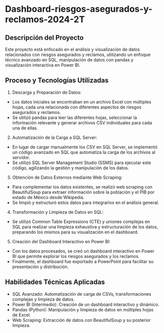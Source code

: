 # Dashboard-riesgos-asegurados-y-reclamos-2024-2T


## Descripción del Proyecto
Este proyecto está enfocado en el análisis y visualización de datos relacionados con riesgos asegurados y reclamos, utilizando un enfoque técnico avanzado en SQL, manipulación de datos con pandas y visualización interactiva en Power BI.

## Proceso y Tecnologías Utilizadas
1. Descarga y Preparación de Datos:

* Los datos iniciales se encontraban en un archivo Excel con múltiples hojas, cada una relacionada con diferentes aspectos de riesgos asegurados y reclamos.
* Se utilizó pandas para leer las diferentes hojas, seleccionar la información relevante y generar archivos CSV individuales para cada una de ellas.


2. Automatización de la Carga a SQL Server:

* En lugar de cargar manualmente los CSV en SQL Server, se implementó un código avanzado en SQL que automatiza la carga de los archivos al servidor.
* Se utilizó SQL Server Management Studio (SSMS) para ejecutar este código, agilizando la gestión y manipulación de los datos.


3. Obtención de Datos Externos mediante Web Scraping:

* Para complementar los datos existentes, se realizó web scraping con BeautifulSoup para extraer información sobre la población y el PIB por estado de México desde Wikipedia.
* Se  limpió y estructuró estos datos para integrarlos en el análisis general.


4. Transformación y Limpieza de Datos en SQL:

* Se utilizó Common Table Expressions (CTE) y uniones complejas en SQL para realizar una limpieza exhaustiva y estructuración de los datos, preparando los mismos para su visualización en el dashboard.


5. Creación del Dashboard Interactivo en Power BI:

* Con los datos procesados, se creó un dashboard interactivo en Power BI que permite explorar los riesgos asegurados y los reclamos.
* Finalmente, el dashboard fue exportado a PowerPoint para facilitar su presentación y distribución.


## Habilidades Técnicas Aplicadas
* SQL Avanzado: Automatización de carga de CSVs, transformaciones complejas y limpieza de datos.
* Power BI (Intermedio): Creación de un dashboard interactivo y dinámico.
* Pandas (Python): Manipulación y limpieza de datos en múltiples hojas de Excel.
* Web Scraping: Extracción de datos con BeautifulSoup y su posterior limpieza.

